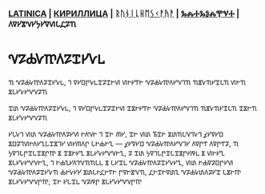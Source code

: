 ### [LATINICA](../Latn/Nablyudatelj.md) | [КИРИЛЛИЦА](../Cyrl/Nablyudatelj.md) | [ᚱᚢᚾᛁᚳᚺᛖᛊᚲᚨᚤᚨ](../Runr/Nablyudatelj.md) | [ⰃⰎⰀⰃⰑⰎⰉⰜⰀ](../Glag/Nablyudatelj.md) | 𐍓𐍠𐍔𐍮𐍝𐍔𐍟𐍔𐍠𐍜𐍡𐍚𐍐𐍴

#  𐍝𐍐𐍑𐍛𐍳𐍓𐍐𐍢𐍔𐍛𐍰

𐍴 𐍝𐍐𐍑𐍛𐍳𐍓𐍐𐍢𐍔𐍛𐍰, 𐍙 𐍠𐍔𐍗𐍣𐍛𐍰𐍢𐍐𐍢𐍞𐍜 𐍜𐍞𐍔𐍒𐍞 𐍝𐍐𐍑𐍛𐍳𐍓𐍔𐍝𐍙𐍴 𐍴𐍮𐍛𐍴𐍔𐍢𐍡𐍴 𐍜𐍞𐍴 𐍮𐍡𐍔𐍛𐍔𐍝𐍝𐍐𐍴

𐍢𐍨 𐍝𐍐𐍑𐍛𐍳𐍓𐍐𐍢𐍔𐍛𐍰, 𐍙 𐍠𐍔𐍗𐍣𐍛𐍰𐍢𐍐𐍢𐍞𐍜 𐍢𐍮𐍞𐍔𐍒𐍞 𐍝𐍐𐍑𐍛𐍳𐍓𐍔𐍝𐍙𐍴 𐍴𐍮𐍛𐍴𐍔𐍢𐍡𐍴 𐍢𐍮𐍞𐍴 𐍮𐍡𐍔𐍛𐍔𐍝𐍝𐍐𐍴

𐍔𐍡𐍛𐍙 𐍜𐍨 𐍝𐍐𐍑𐍛𐍳𐍓𐍐𐍔𐍜 𐍞𐍓𐍝𐍞 𐍙 𐍢𐍞 𐍕𐍔, 𐍢𐍞 𐍜𐍨 𐍱𐍢𐍞 𐍮𐍨𐍴𐍡𐍝𐍙𐍛𐍙 𐍤𐍔𐍠𐍔𐍗 𐍮𐍗𐍐𐍙𐍜𐍞𐍓𐍔𐍧𐍡𐍢𐍮𐍙𐍔 𐍜𐍔𐍕𐍓𐍣 𐍡𐍞𐍑𐍞𐍧 — 𐍤𐍔𐍠𐍔𐍗 𐍝𐍐𐍑𐍛𐍳𐍓𐍔𐍝𐍙𐍔 𐍓𐍠𐍣𐍒 𐍓𐍠𐍣𐍒𐍐, 𐍴 𐍟𐍠𐍙𐍡𐍣𐍢𐍡𐍢𐍮𐍣𐍳 𐍮 𐍢𐍮𐍞𐍔𐍧 𐍮𐍡𐍔𐍛𐍔𐍝𐍝𐍞𐍧, 𐍐 𐍢𐍨 𐍟𐍠𐍙𐍡𐍣𐍢𐍡𐍢𐍮𐍣𐍔𐍥𐍰 𐍮 𐍜𐍞𐍔𐍧 𐍮𐍡𐍔𐍛𐍔𐍝𐍝𐍞𐍧, 𐍙 𐍞𐍑𐍯𐍔𐍓𐍙𐍝𐍴𐍴𐍡𐍰 𐍮 𐍡𐍔𐍢𐍰 𐍝𐍐𐍑𐍛𐍳𐍓𐍐𐍢𐍔𐍛𐍔𐍧, 𐍜𐍨 𐍞𐍑𐍠𐍐𐍗𐍣𐍔𐍜 𐍝𐍐𐍑𐍛𐍳𐍓𐍐𐍢𐍔𐍛𐍴 𐍑𐍞𐍛𐍔𐍔 𐍮𐍨𐍡𐍞𐍚𐍞𐍒𐍞 𐍣𐍠𐍞𐍮𐍝𐍴, 𐍚𐍞𐍢𐍞𐍠𐍨𐍧 𐍝𐍐𐍑𐍛𐍨𐍓𐍐𐍔𐍢 𐍡𐍮𐍞𐍳 𐍮𐍡𐍔𐍛𐍔𐍝𐍝𐍣𐍳, 𐍢𐍞 𐍔𐍡𐍢𐍰 𐍝𐍐𐍥𐍣 𐍮𐍡𐍔𐍛𐍔𐍝𐍝𐍣𐍳
